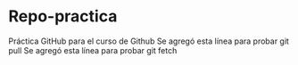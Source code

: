# Repo-practica
Práctica GitHub para el curso de Github
Se agregó esta línea para probar git pull
Se agregó esta línea para probar git fetch

